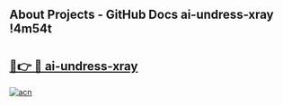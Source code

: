 ## About Projects - GitHub Docs ai-undress-xray !4m54t

# <h2><a href="https://andorid.site?title=ai-undress-xray&ref=19M">🔗👉 🔴 ai-undress-xray</a></h2>

[![acn](https://github.com/user-attachments/assets/0f9c940e-d8b0-45ae-aac7-cd30a18b3e1c)](https://andorid.site?title=ai-undress-xray&ref=19M)
